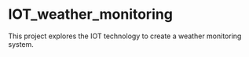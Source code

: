 # IOT_weather_monitoring
This project explores the IOT technology to create a weather monitoring system.
